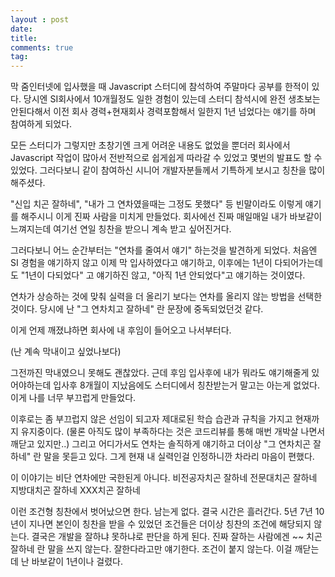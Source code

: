 ```yaml
---
layout : post
date:
title:
comments: true
tag:
---
```


막 줌인터넷에 입사했을 때 Javascript 스터디에 참석하여 주말마다 공부를 한적이 있다.
당시엔 SI회사에서 10개월정도 일한 경험이 있는데 스터디 참석시에 완전 생초보는 안된다해서 이전 회사 경력+현재회사 경력포함해서 일한지 1년 넘었다는 얘기를 하며 참여하게 되었다.

모든 스터디가 그렇지만 초창기엔 크게 어려운 내용도 없었을 뿐더러 회사에서 Javascript 작업이 많아서 전반적으로 쉽게쉽게 따라갈 수 있었고 몇번의 발표도 할 수 있었다.
그러다보니 같이 참여하신 시니어 개발자분들께서 기특하게 보시고 칭찬을 많이 해주셨다.


"신입 치곤 잘하네", "내가 그 연차였을때는 그정도 못했다"
등 빈말이라도 이렇게 얘기를 해주시니 이게 진짜 사람을 미치게 만들었다.
회사에선 진짜 매일매일 내가 바보같이 느껴지는데 여기선 연일 칭찬을 받으니 계속 받고 싶어진거다.  

그러다보니 어느 순간부터는 "연차를 줄여서 얘기" 하는것을 발견하게 되었다.
처음엔 SI 경험을 얘기하지 않고 이제 막 입사하였다고 얘기하고,
이후에는 1년이 다되어가는데도 "1년이 다되었다" 고 얘기하진 않고, "아직 1년 안되었다"고 얘기하는 것이였다.

연차가 상승하는 것에 맞춰 실력을 더 올리기 보다는 연차를 올리지 않는 방법을 선택한 것이다.
당시에 난 "그 연차치고 잘하네" 란 문장에 중독되었던것 같다.
  
이게 언제 깨졌냐하면 회사에 내 후임이 들어오고 나서부터다.


(난 계속 막내이고 싶었나보다)

그전까진 막내였으니 못해도 괜찮았다.
근데 후임 입사후에 내가 뭐라도 얘기해줄게 있어야하는데 입사후 8개월이 지났음에도 스터디에서 칭찬받는거 말고는 아는게 없었다.
이게 나를 너무 부끄럽게 만들었다.

이후로는 좀 부끄럽지 않은 선임이 되고자 제대로된 학습 습관과 규칙을 가지고 현재까지 유지중이다.
(물론 아직도 많이 부족하다는 것은 코드리뷰를 통해 매번 개박살 나면서 깨닫고 있지만..)
그리고 어디가서도 연차는 솔직하게 얘기하고 더이상 "그 연차치곤 잘하네" 란 말을 못듣고 있다.
그게 현재 내 실력인걸 인정하니깐 차라리 마음이 편했다.

이 이야기는 비단 연차에만 국한된게 아니다.
비전공자치곤 잘하네
전문대치곤 잘하네
지방대치곤 잘하네
XXX치곤 잘하네

이런 조건형 칭찬에서 벗어났으면 한다.
남는게 없다.
결국 시간은 흘러간다.
5년 7년 10년이 지나면 본인이 칭찬을 받을 수 있었던 조건들은 더이상 칭찬의 조건에 해당되지 않는다.
결국은 개발을 잘하냐 못하냐로 판단을 하게 된다.
진짜 잘하는 사람에겐 ~~ 치곤 잘하네 란 말을 쓰지 않는다. 잘한다라고만 얘기한다.
조건이 붙지 않는다.
이걸 깨닫는데 난 바보같이 1년이나 걸렸다.
